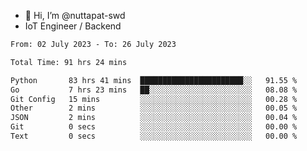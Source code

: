 - 👋 Hi, I’m @nuttapat-swd
- IoT Engineer / Backend

<!--START_SECTION:waka-->

```txt
From: 02 July 2023 - To: 26 July 2023

Total Time: 91 hrs 24 mins

Python       83 hrs 41 mins  ███████████████████████░░   91.55 %
Go           7 hrs 23 mins   ██░░░░░░░░░░░░░░░░░░░░░░░   08.08 %
Git Config   15 mins         ░░░░░░░░░░░░░░░░░░░░░░░░░   00.28 %
Other        2 mins          ░░░░░░░░░░░░░░░░░░░░░░░░░   00.05 %
JSON         2 mins          ░░░░░░░░░░░░░░░░░░░░░░░░░   00.04 %
Git          0 secs          ░░░░░░░░░░░░░░░░░░░░░░░░░   00.00 %
Text         0 secs          ░░░░░░░░░░░░░░░░░░░░░░░░░   00.00 %
```

<!--END_SECTION:waka-->
